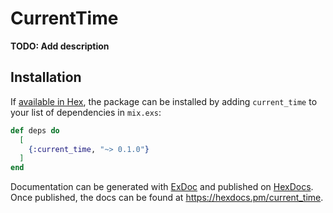 # CurrentTime

**TODO: Add description**

## Installation

If [available in Hex](https://hex.pm/docs/publish), the package can be installed
by adding `current_time` to your list of dependencies in `mix.exs`:

```elixir
def deps do
  [
    {:current_time, "~> 0.1.0"}
  ]
end
```

Documentation can be generated with [ExDoc](https://github.com/elixir-lang/ex_doc)
and published on [HexDocs](https://hexdocs.pm). Once published, the docs can
be found at <https://hexdocs.pm/current_time>.

